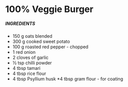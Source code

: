 # 100% Veggie Burger

##### INGREDIENTS

* 150 g oats blended 
* 300 g cooked sweet potato  
* 100 g roasted red pepper - chopped
* 1 red onion
* 2 cloves of garlic
* ½ tsp chilli powder
* 4 tbsp tamari
* 4 tbsp rice flour
* 4 tbsp Psyllium husk
*4 tbsp gram flour - for coating


